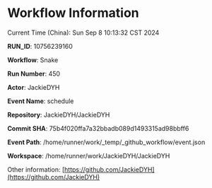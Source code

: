 # Workflow Information

Current Time (China): Sun Sep  8 10:13:32 CST 2024  

**RUN_ID**: 10756239160  

**Workflow**: Snake  

**Run Number**: 450  

**Actor**: JackieDYH  

**Event Name**: schedule  

**Repository**: JackieDYH/JackieDYH  

**Commit SHA**: 75b4f020ffa7a32bbadb089d1493315ad98bbff6  

**Event Path**: /home/runner/work/_temp/_github_workflow/event.json  

**Workspace**: /home/runner/work/JackieDYH/JackieDYH  

Other information: [https://github.com/JackieDYH](https://github.com/JackieDYH)
